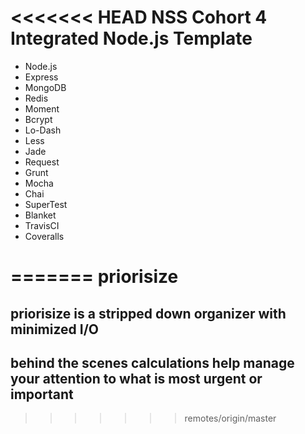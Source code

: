 <<<<<<< HEAD
NSS Cohort 4 Integrated Node.js Template
========================================

- Node.js
- Express
- MongoDB
- Redis
- Moment
- Bcrypt
- Lo-Dash
- Less
- Jade
- Request
- Grunt
- Mocha
- Chai
- SuperTest
- Blanket
- TravisCI
- Coveralls

=======
priorisize
==========
priorisize is a stripped down organizer with minimized I/O 
---------------------
behind the scenes calculations help manage your attention to what is most urgent or important 
---------------------
>>>>>>> remotes/origin/master
